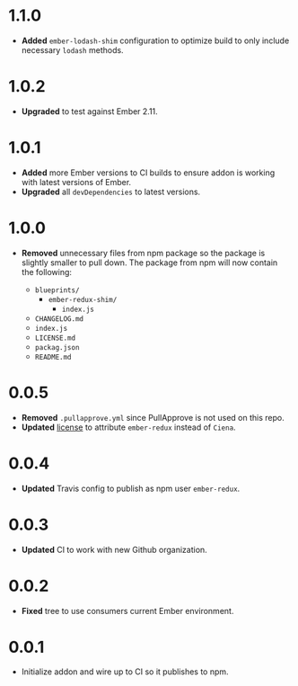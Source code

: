 # 1.1.0

* **Added** `ember-lodash-shim` configuration to optimize build to only include necessary `lodash` methods.


# 1.0.2

* **Upgraded** to test against Ember 2.11.


# 1.0.1

* **Added** more Ember versions to CI builds to ensure addon is working with latest versions of Ember.
* **Upgraded** all `devDependencies` to latest versions.


# 1.0.0

* **Removed** unnecessary files from npm package so the package is slightly smaller to pull down. The package from npm will now contain the following:

  *  `blueprints/`
     * `ember-redux-shim/`
       * `index.js`
  * `CHANGELOG.md`
  * `index.js`
  * `LICENSE.md`
  * `packag.json`
  * `README.md`

# 0.0.5

* **Removed** `.pullapprove.yml` since PullApprove is not used on this repo.
* **Updated** [license](LICENSE) to attribute `ember-redux` instead of `Ciena`.

# 0.0.4

* **Updated** Travis config to publish as npm user `ember-redux`.


# 0.0.3

* **Updated** CI to work with new Github organization.


# 0.0.2

* **Fixed** tree to use consumers current Ember environment.


# 0.0.1

* Initialize addon and wire up to CI so it publishes to npm.


